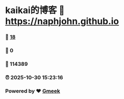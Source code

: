 # kaikai的博客 :link: https://naphjohn.github.io 
### :page_facing_up: [18](https://naphjohn.github.io/tag.html) 
### :speech_balloon: 0 
### :hibiscus: 114389 
### :alarm_clock: 2025-10-30 15:23:16 
### Powered by :heart: [Gmeek](https://github.com/Meekdai/Gmeek)
